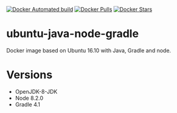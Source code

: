 [![Docker Automated build](https://img.shields.io/docker/automated/karlrun/java-node-gradle.svg)](https://hub.docker.com/r/karlrun/java-node-gradle/)
[![Docker Pulls](https://img.shields.io/docker/pulls/karlrun/java-node-gradle.svg)](https://hub.docker.com/r/karlrun/java-node-gradle/)
[![Docker Stars](https://img.shields.io/docker/stars/karlrun/java-node-gradle.svg)](https://hub.docker.com/r/karlrun/java-node-gradle/)

# ubuntu-java-node-gradle
Docker image based on Ubuntu 16.10 with Java, Gradle and node.

# Versions
- OpenJDK-8-JDK
- Node 8.2.0
- Gradle 4.1
